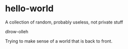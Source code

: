 # hello-world
A collection of random, probably useless, not private stuff

dlrow-olleh

Trying to make sense of a world that is back to front.
